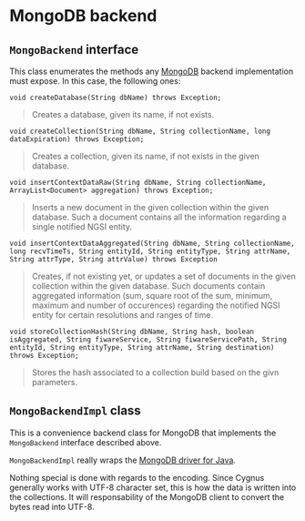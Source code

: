 # MongoDB backend
## `MongoBackend` interface
This class enumerates the methods any [MongoDB](https://www.mongodb.com/) backend implementation must expose. In this case, the following ones:

    void createDatabase(String dbName) throws Exception;

> Creates a database, given its name, if not exists.

    void createCollection(String dbName, String collectionName, long dataExpiration) throws Exception;

> Creates a collection, given its name, if not exists in the given database.

    void insertContextDataRaw(String dbName, String collectionName, ArrayList<Document> aggregation) throws Exception;

> Inserts a new document in the given collection within the given database. Such a document contains all the information regarding a single notified NGSI entity.

    void insertContextDataAggregated(String dbName, String collectionName, long recvTimeTs, String entityId, String entityType, String attrName, String attrType, String attrValue) throws Exception

> Creates, if not existing yet, or updates a set of documents in the given collection within the given database. Such documents contain aggregated information (sum, square root of the sum, minimum, maximum and number of occurences) regarding the notified NGSI entity for certain resolutions and ranges of time.

    void storeCollectionHash(String dbName, String hash, boolean isAggregated, String fiwareService, String fiwareServicePath, String entityId, String entityType, String attrName, String destination) throws Exception;
        
> Stores the hash associated to a collection build based on the givn parameters.

## `MongoBackendImpl` class
This is a convenience backend class for MongoDB that implements the `MongoBackend` interface described above.

`MongoBackendImpl` really wraps the [MongoDB driver for Java](https://docs.mongodb.com/ecosystem/drivers/java/).

Nothing special is done with regards to the encoding. Since Cygnus generally works with UTF-8 character set, this is how the data is written into the collections. It will responsability of the MongoDB client to convert the bytes read into UTF-8.

